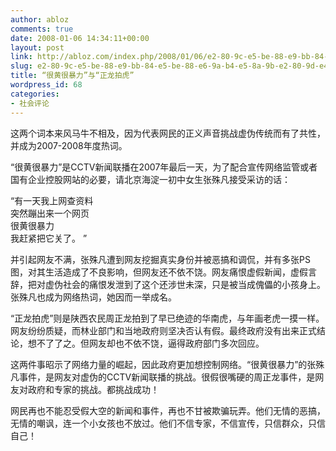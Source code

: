 ```yaml
---
author: abloz
comments: true
date: 2008-01-06 14:34:11+00:00
layout: post
link: http://abloz.com/index.php/2008/01/06/e2-80-9c-e5-be-88-e9-bb-84-e5-be-88-e6-9a-b4-e5-8a-9b-e2-80-9d-e4-b8-8e-e2-80-9c-e6-ad-a3-e9-be-99-e6-8b-8d-e8-99-8e-e2-80-9d/
slug: e2-80-9c-e5-be-88-e9-bb-84-e5-be-88-e6-9a-b4-e5-8a-9b-e2-80-9d-e4-b8-8e-e2-80-9c-e6-ad-a3-e9-be-99-e6-8b-8d-e8-99-8e-e2-80-9d
title: “很黄很暴力”与“正龙拍虎”
wordpress_id: 68
categories:
- 社会评论
---
```


这两个词本来风马牛不相及，因为代表网民的正义声音挑战虚伪传统而有了共性，并成为2007-2008年度热词。

“很黄很暴力”是CCTV新闻联播在2007年最后一天，为了配合宣传网络监管或者国有企业控股网站的必要，请北京海淀一初中女生张殊凡接受采访的话：

“有一天我上网查资料   
突然蹦出来一个网页   
很黄很暴力   
我赶紧把它关了。 ” 

并引起网友不满，张殊凡遭到网友挖掘真实身份并被恶搞和调侃，并有多张PS图，对其生活造成了不良影响，但网友还不依不饶。网友痛恨虚假新闻，虚假言辞，把对虚伪社会的痛恨发泄到了这个还涉世未深，只是被当成傀儡的小孩身上。张殊凡也成为网络热词，她因而一举成名。

“正龙拍虎”则是陕西农民周正龙拍到了早已绝迹的华南虎，与年画老虎一摸一样。网友纷纷质疑，而林业部门和当地政府则坚决否认有假。最终政府没有出来正式结论，想不了了之。但网友却也不依不饶，逼得政府部门多次回应。

这两件事昭示了网络力量的崛起，因此政府更加想控制网络。“很黄很暴力”的张殊凡事件，是网友对虚伪的CCTV新闻联播的挑战。很假很嘴硬的周正龙事件，是网友对政府和专家的挑战。都挑战成功！

网民再也不能忍受假大空的新闻和事件，再也不甘被欺骗玩弄。他们无情的恶搞，无情的嘲讽，连一个小女孩也不放过。他们不信专家，不信宣传，只信群众，只信自己！
